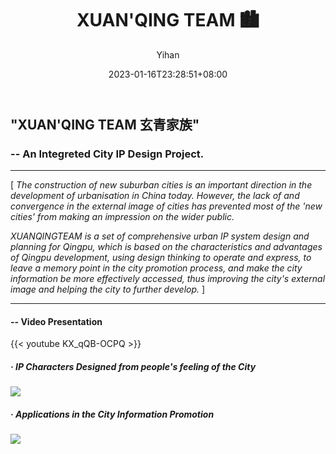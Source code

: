 ﻿---
title: "XUAN'QING TEAM 🏙️"
date: 2023-01-16T23:28:51+08:00
hidemeta: true
draft: false
author: ["Yihan"]
keywords: 
- IP Design
tags:
- IP
- Character
- Information Design
- Strategy

description: ""
showToc: true
TocOpen: true
showbreadcrumbs: true
weight: 300
cover:
    image: "projects/xuanqing/xqcover.jpg"
    caption: "How will a new developing city show its characters?"
    alt: ""
    relative: false
---
## "XUAN'QING TEAM 玄青家族"
### -- An Integreted City IP Design Project.
----------------
[ *The construction of new suburban cities is an important direction in the development of urbanisation in China today. However, the lack of and convergence in the external image of cities has prevented most of the 'new cities' from making an impression on the wider public.*

*XUANQINGTEAM is a set of comprehensive urban IP system design and planning for Qingpu, which is based on the characteristics and advantages of Qingpu development, using design thinking to operate and express, to leave a memory point in the city promotion process, and make the city information be more effectively accessed, thus improving the city's external image and helping the city to further develop.* ]

----------------
#### -- Video Presentation
{{< youtube KX_qQB-OCPQ >}}

##### · IP Characters Designed from people's feeling of the City
![](xq1.png)
##### · Applications in the City Information Promotion
![](xq2.jpg)



